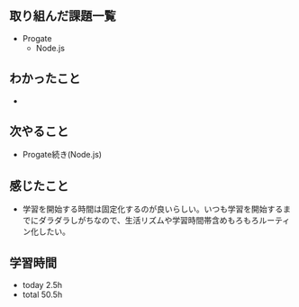 ## 取り組んだ課題一覧
- Progate
  - Node.js
## わかったこと
-
## 次やること
- Progate続き(Node.js)
## 感じたこと
- 学習を開始する時間は固定化するのが良いらしい。いつも学習を開始するまでにダラダラしがちなので、生活リズムや学習時間帯含めもろもろルーティン化したい。
## 学習時間
- today 2.5h
- total 50.5h
